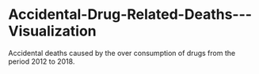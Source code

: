 # Accidental-Drug-Related-Deaths---Visualization
Accidental deaths caused by the over consumption of drugs from the period 2012 to 2018.
